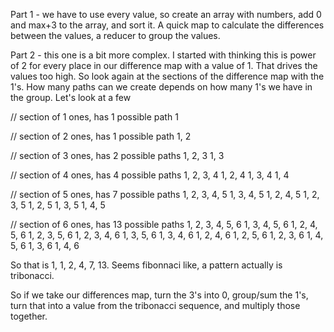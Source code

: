 Part 1 - we have to use every value, so create an array with numbers, add 0 and max+3 to the array, and sort it.  A quick map to calculate the differences between the values, a reducer to group the values.

Part 2 - this one is a bit more complex.  I started with thinking this is power of 2 for every place in our difference map with a value of 1.  That drives the values too high.  So look again at the sections of the difference map with the 1's.  How many paths can we create depends on how many 1's we have in the group.  Let's look at a few

// section of 1 ones, has 1 possible path
1

// section of 2 ones, has 1 possible path
1, 2

// section of 3 ones, has 2 possible paths
1, 2, 3
1, 3

// section of 4 ones, has 4 possible paths
1, 2, 3, 4
1, 2, 4
1, 3, 4
1, 4

// section of 5 ones, has 7 possible paths
1, 2, 3, 4, 5
1, 3, 4, 5
1, 2, 4, 5
1, 2, 3, 5
1, 2, 5
1, 3, 5
1, 4, 5

// section of 6 ones, has 13 possible paths
1, 2, 3, 4, 5, 6
1, 3, 4, 5, 6
1, 2, 4, 5, 6
1, 2, 3, 5, 6
1, 2, 3, 4, 6
1, 3, 5, 6
1, 3, 4, 6
1, 2, 4, 6
1, 2, 5, 6
1, 2, 3, 6
1, 4, 5, 6
1, 3, 6
1, 4, 6
 
So that is 1, 1, 2, 4, 7, 13.  Seems fibonnaci like, a pattern actually is tribonacci.  

So if we take our differences map, turn the 3's into 0, group/sum the 1's, turn that into a value from the tribonacci sequence, and multiply those together.